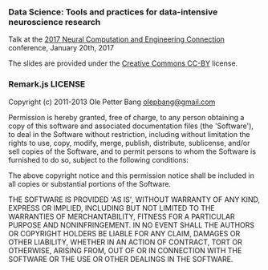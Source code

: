 ### Data Science: Tools and practices for data-intensive neuroscience research

Talk at the [2017 Neural Computation and Engineering Connection](http://uwin.washington.edu/ncec/) conference, January 20th, 2017

The slides are provided under the [Creative Commons CC-BY](https://creativecommons.org/licenses/by/4.0/legalcode) license.


### Remark.js LICENSE

Copyright (c) 2011-2013 Ole Petter Bang <olepbang@gmail.com>

Permission is hereby granted, free of charge, to any person obtaining
a copy of this software and associated documentation files (the
'Software'), to deal in the Software without restriction, including
without limitation the rights to use, copy, modify, merge, publish,
distribute, sublicense, and/or sell copies of the Software, and to
permit persons to whom the Software is furnished to do so, subject to
the following conditions:

The above copyright notice and this permission notice shall be
included in all copies or substantial portions of the Software.

THE SOFTWARE IS PROVIDED 'AS IS', WITHOUT WARRANTY OF ANY KIND,
EXPRESS OR IMPLIED, INCLUDING BUT NOT LIMITED TO THE WARRANTIES OF
MERCHANTABILITY, FITNESS FOR A PARTICULAR PURPOSE AND NONINFRINGEMENT.
IN NO EVENT SHALL THE AUTHORS OR COPYRIGHT HOLDERS BE LIABLE FOR ANY
CLAIM, DAMAGES OR OTHER LIABILITY, WHETHER IN AN ACTION OF CONTRACT,
TORT OR OTHERWISE, ARISING FROM, OUT OF OR IN CONNECTION WITH THE
SOFTWARE OR THE USE OR OTHER DEALINGS IN THE SOFTWARE.
